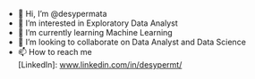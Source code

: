- 👋 Hi, I’m @desypermata
- 👀 I’m interested in Exploratory Data Analyst
- 🌱 I’m currently learning Machine Learning
- 💞️ I’m looking to collaborate on Data Analyst and Data Science
- 📫 How to reach me  
[LinkedIn]: www.linkedin.com/in/desypermt/

<!---
desypermata/desypermata is a ✨ special ✨ repository because its `README.md` (this file) appears on your GitHub profile.
You can click the Preview link to take a look at your changes.
--->
